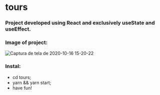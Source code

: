 # tours

### Project developed using React and exclusively useState and useEffect.

### Image of project:
![Captura de tela de 2020-10-16 15-20-22](https://user-images.githubusercontent.com/47933829/96295049-abc84400-0fc3-11eb-91be-debe5ad1701b.png)

### Instal:

- cd tours;
- yarn && yarn start;
- have fun!
